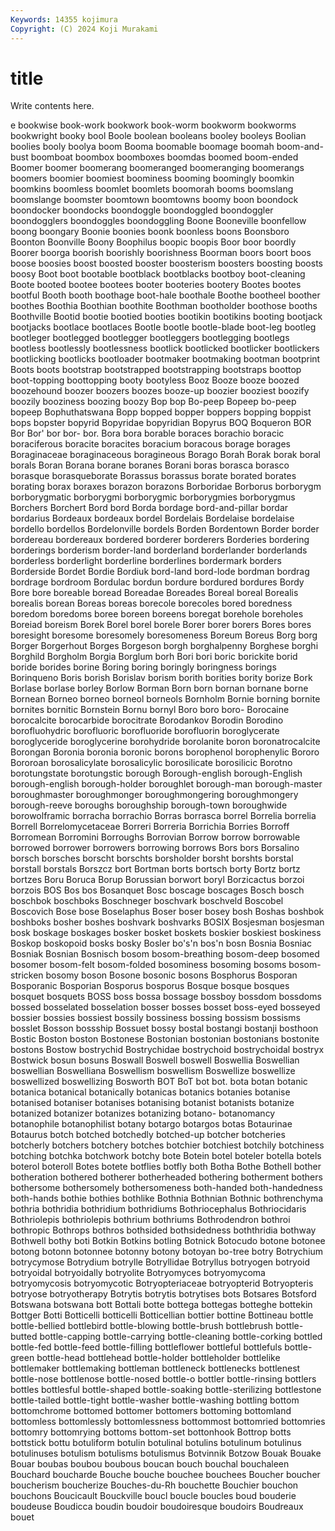 ```yaml
---
Keywords: 14355 kojimura
Copyright: (C) 2024 Koji Murakami
---
```


# title

Write contents here.



e
bookwise book-work bookwork book-worm bookworm bookworms bookwright booky bool Boole
boolean booleans booley booleys Boolian boolies booly boolya boom Booma
boomable boomage boomah boom-and-bust boomboat boombox boomboxes boomdas boomed boom-ended
Boomer boomer boomerang boomeranged boomeranging boomerangs boomers boomier boomiest boominess
booming boomingly boomkin boomkins boomless boomlet boomlets boomorah booms boomslang
boomslange boomster boomtown boomtowns boomy boon boondock boondocker boondocks boondoggle
boondoggled boondoggler boondogglers boondoggles boondoggling Boone Booneville boonfellow boong boongary
Boonie boonies boonk boonless boons Boonsboro Boonton Boonville Boony Boophilus
boopic boopis Boor boor boordly Boorer boorga boorish boorishly boorishness
Boorman boors boort boos boose boosies boost boosted booster boosterism
boosters boosting boosts boosy Boot boot bootable bootblack bootblacks bootboy
boot-cleaning Boote booted bootee bootees booter booteries bootery Bootes bootes
bootful Booth booth boothage boot-hale boothale Boothe bootheel boother boothes
Boothia Boothian boothite Boothman bootholder boothose booths Boothville Bootid bootie
bootied booties bootikin bootikins booting bootjack bootjacks bootlace bootlaces Bootle
bootle bootle-blade boot-leg bootleg bootleger bootlegged bootlegger bootleggers bootlegging bootlegs
bootless bootlessly bootlessness bootlick bootlicked bootlicker bootlickers bootlicking bootlicks bootloader
bootmaker bootmaking bootman bootprint Boots boots bootstrap bootstrapped bootstrapping bootstraps
boottop boot-topping boottopping booty bootyless Booz Booze booze boozed boozehound
boozer boozers boozes booze-up boozier booziest boozify boozily booziness boozing
boozy Bop bop Bo-peep Bopeep bo-peep bopeep Bophuthatswana Bopp bopped
bopper boppers bopping boppist bops bopster bopyrid Bopyridae bopyridian Bopyrus
BOQ Boqueron BOR Bor Bor' bor bor- bor. Bora bora
borable boraces borachio boracic boraciferous boracite boracites boracium boracous borage
borages Boraginaceae boraginaceous boragineous Borago Borah Borak borak boral borals
Boran Borana borane boranes Borani boras borasca borasco borasque borasqueborate
Borassus borassus borate borated borates borating borax boraxes borazon borazons
Borboridae Borborus borborygm borborygmatic borborygmi borborygmic borborygmies borborygmus Borchers Borchert
Bord bord Borda bordage bord-and-pillar bordar bordarius Bordeaux bordeaux bordel
Bordelais Bordelaise bordelaise bordello bordellos Bordelonville bordels Borden Bordentown Border
border bordereau bordereaux bordered borderer borderers Borderies bordering borderings borderism
border-land borderland borderlander borderlands borderless borderlight borderline borderlines bordermark borders
Borderside Bordet Bordie Bordiuk bord-land bord-lode bordman bordrag bordrage bordroom
Bordulac bordun bordure bordured bordures Bordy Bore bore boreable boread
Boreadae Boreades Boreal boreal Borealis borealis borean Boreas boreas borecole
borecoles bored boredness boredom boredoms boree boreen boreens boregat borehole
boreholes Boreiad boreism Borek Borel borel borele Borer borer borers
Bores bores boresight boresome boresomely boresomeness Boreum Boreus Borg borg
Borger Borgerhout Borges Borgeson borgh borghalpenny Borghese borghi Borghild Borgholm
Borgia Borglum borh Bori bori boric borickite borid boride borides
borine Boring boring boringly boringness borings Borinqueno Boris borish Borislav
borism borith borities bority borize Bork Borlase borlase borley Borlow
Borman Born born bornan bornane borne Bornean Borneo borneo borneol
borneols Bornholm Bornie borning bornite bornites bornitic Bornstein Bornu bornyl
Boro boro boro- Borocaine borocalcite borocarbide borocitrate Borodankov Borodin Borodino
borofluohydric borofluoric borofluoride borofluorin boroglycerate boroglyceride boroglycerine borohydride borolanite boron
boronatrocalcite Borongan Boronia boronia boronic borons borophenol borophenylic Bororo Bororoan
borosalicylate borosalicylic borosilicate borosilicic Borotno borotungstate borotungstic borough Borough-english borough-English
borough-english borough-holder boroughlet borough-man borough-master boroughmaster boroughmonger boroughmongering boroughmongery borough-reeve
boroughs boroughship borough-town boroughwide borowolframic borracha borrachio Borras borrasca borrel
Borrelia borrelia Borrell Borrelomycetaceae Borreri Borreria Borrichia Borries Borroff Borromean
Borromini Borroughs Borrovian Borrow borrow borrowable borrowed borrower borrowers borrowing
borrows Bors bors Borsalino borsch borsches borscht borschts borsholder borsht
borshts borstal borstall borstals Borszcz bort Bortman borts bortsch borty
Bortz bortz bortzes Boru Boruca Borup Borussian borwort boryl Borzicactus
borzoi borzois BOS Bos bos Bosanquet Bosc boscage boscages Bosch
bosch boschbok boschboks Boschneger boschvark boschveld Boscobel Boscovich Bose bose
Boselaphus Boser boser bosey bosh Boshas boshbok boshboks bosher boshes
boshvark boshvarks BOSIX Bosjesman bosjesman bosk boskage boskages bosker bosket
boskets boskier boskiest boskiness Boskop boskopoid bosks bosky Bosler bo's'n
bos'n bosn Bosnia Bosniac Bosniak Bosnian Bosnisch bosom bosom-breathing bosom-deep
bosomed bosomer bosom-felt bosom-folded bosominess bosoming bosoms bosom-stricken bosomy boson
Bosone bosonic bosons Bosphorus Bosporan Bosporanic Bosporian Bosporus bosporus Bosque
bosque bosques bosquet bosquets BOSS boss bossa bossage bossboy bossdom
bossdoms bossed bosselated bosselation bosser bosses bosset boss-eyed bosseyed bossier
bossies bossiest bossily bossiness bossing bossism bossisms bosslet Bosson bossship
Bossuet bossy bostal bostangi bostanji bosthoon Bostic Boston boston Bostonese
Bostonian bostonian bostonians bostonite bostons Bostow bostrychid Bostrychidae bostrychoid bostrychoidal
bostryx Bostwick bosun bosuns Boswall Boswell boswell Boswellia Boswellian boswellian
Boswelliana Boswellism boswellism Boswellize boswellize boswellized boswellizing Bosworth BOT BoT
bot bot. bota botan botanic botanica botanical botanically botanicas botanics
botanies botanise botanised botaniser botanises botanising botanist botanists botanize botanized
botanizer botanizes botanizing botano- botanomancy botanophile botanophilist botany botargo botargos
botas Botaurinae Botaurus botch botched botchedly botched-up botcher botcheries botcherly
botchers botchery botches botchier botchiest botchily botchiness botching botchka botchwork
botchy bote Botein botel boteler botella botels boterol boteroll Botes
botete botflies botfly both Botha Bothe Bothell bother botheration bothered
botherer botherheaded bothering botherment bothers bothersome bothersomely bothersomeness both-handed both-handedness
both-hands bothie bothies bothlike Bothnia Bothnian Bothnic bothrenchyma bothria bothridia
bothridium bothridiums Bothriocephalus Bothriocidaris Bothriolepis bothriolepis bothrium bothriums Bothrodendron bothroi
bothropic Bothrops bothros bothsided bothsidedness boththridia bothway Bothwell bothy boti
Botkin Botkins botling Botnick Botocudo botone botonee botong botonn botonnee
botonny botony botoyan bo-tree botry Botrychium botrycymose Botrydium botrylle Botryllidae
Botryllus botryogen botryoid botryoidal botryoidally botryolite Botryomyces botryomycoma botryomycosis botryomycotic
Botryopteriaceae botryopterid Botryopteris botryose botryotherapy Botrytis botrytis botrytises bots Botsares
Botsford Botswana botswana bott Bottali botte bottega bottegas botteghe bottekin
Bottger Botti Botticelli botticelli Botticellian bottier bottine Bottineau bottle bottle-bellied
bottlebird bottle-blowing bottle-brush bottlebrush bottle-butted bottle-capping bottle-carrying bottle-cleaning bottle-corking bottled
bottle-fed bottle-feed bottle-filling bottleflower bottleful bottlefuls bottle-green bottle-head bottlehead bottle-holder
bottleholder bottlelike bottlemaker bottlemaking bottleman bottleneck bottlenecks bottlenest bottle-nose bottlenose
bottle-nosed bottle-o bottler bottle-rinsing bottlers bottles bottlesful bottle-shaped bottle-soaking bottle-sterilizing
bottlestone bottle-tailed bottle-tight bottle-washer bottle-washing bottling bottom bottomchrome bottomed bottomer
bottomers bottoming bottomland bottomless bottomlessly bottomlessness bottommost bottomried bottomries bottomry
bottomrying bottoms bottom-set bottonhook Bottrop botts bottstick bottu botuliform botulin
botulinal botulins botulinum botulinus botulinuses botulism botulisms botulismus Botvinnik Botzow
Bouak Bouake Bouar boubas boubou boubous boucan bouch bouchal bouchaleen
Bouchard boucharde Bouche bouche bouchee bouchees Boucher boucher boucherism boucherize
Bouches-du-Rh bouchette Bouchier bouchon bouchons Boucicault Bouckville boucl boucle boucles
boud bouderie boudeuse Boudicca boudin boudoir boudoiresque boudoirs Boudreaux bouet
